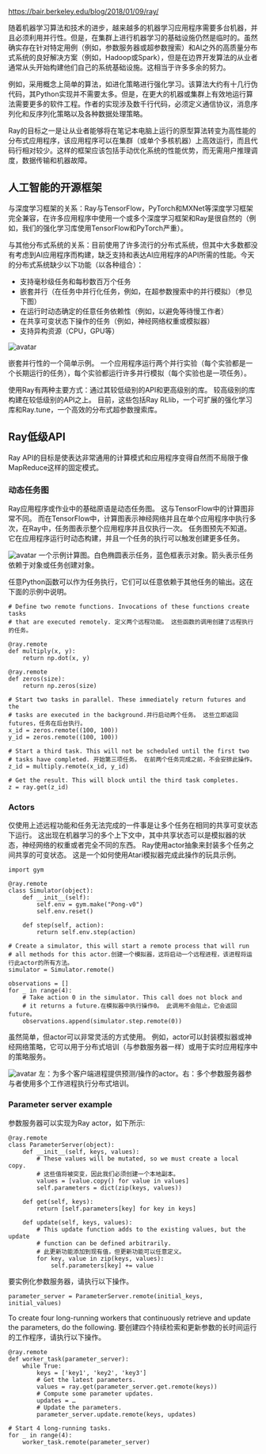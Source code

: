 https://bair.berkeley.edu/blog/2018/01/09/ray/

随着机器学习算法和技术的进步，越来越多的机器学习应用程序需要多台机器，并且必须利用并行性。但是，在集群上进行机器学习的基础设施仍然是临时的。虽然确实存在针对特定用例（例如，参数服务器或超参数搜索）和AI之外的高质量分布式系统的良好解决方案（例如，Hadoop或Spark），但是在边界开发算法的从业者通常从头开始构建他们自己的系统基础设施。这相当于许多多余的努力。

例如，采用概念上简单的算法，如进化策略进行强化学习。该算法大约有十几行伪代码，其Python实现并不需要太多。但是，在更大的机器或集群上有效地运行算法需要更多的软件工程。作者的实现涉及数千行代码，必须定义通信协议，消息序列化和反序列化策略以及各种数据处理策略。

Ray的目标之一是让从业者能够将在笔记本电脑上运行的原型算法转变为高性能的分布式应用程序，该应用程序可以在集群（或单个多核机器）上高效运行，而且代码行相对较少。这样的框架应该包括手动优化系统的性能优势，而无需用户推理调度，数据传输和机器故障。

## 人工智能的开源框架
与深度学习框架的关系：Ray与TensorFlow，PyTorch和MXNet等深度学习框架完全兼容，在许多应用程序中使用一个或多个深度学习框架和Ray是很自然的（例如，我们的强化学习库使用TensorFlow和PyTorch严重）。

与其他分布式系统的关系：目前使用了许多流行的分布式系统，但其中大多数都没有考虑到AI应用程序而构建，缺乏支持和表达AI应用程序的API所需的性能。今天的分布式系统缺少以下功能（以各种组合）：
* 支持毫秒级任务和每秒数百万个任务
* 嵌套并行（在任务中并行化任务，例如，在超参数搜索中的并行模拟）（参见下图）
* 在运行时动态确定的任意任务依赖性（例如，以避免等待慢工作者）
* 在共享可变状态下操作的任务（例如，神经网络权重或模拟器）
* 支持异构资源（CPU，GPU等）

![avatar](https://bair.berkeley.edu/static/blog/ray/task_hier.png)

嵌套并行性的一个简单示例。 一个应用程序运行两个并行实验（每个实验都是一个长期运行的任务），每个实验都运行许多并行模拟（每个实验也是一项任务）。

使用Ray有两种主要方式：通过其较低级别的API和更高级别的库。 较高级别的库构建在较低级别的API之上。 目前，这些包括Ray RLlib，一个可扩展的强化学习库和Ray.tune，一个高效的分布式超参数搜索库。

## Ray低级API
Ray API的目标是使表达非常通用的计算模式和应用程序变得自然而不局限于像MapReduce这样的固定模式。

### 动态任务图
Ray应用程序或作业中的基础原语是动态任务图。 这与TensorFlow中的计算图非常不同。 而在TensorFlow中，计算图表示神经网络并且在单个应用程序中执行多次，在Ray中，任务图表示整个应用程序并且仅执行一次。 任务图预先不知道。 它在应用程序运行时动态构建，并且一个任务的执行可以触发创建更多任务。

![avatar](https://bair.berkeley.edu/static/blog/ray/task_graph.png)
一个示例计算图。白色椭圆表示任务，蓝色框表示对象。箭头表示任务依赖于对象或任务创建对象。

任意Python函数可以作为任务执行，它们可以任意依赖于其他任务的输出。这在下面的示例中说明。
```
# Define two remote functions. Invocations of these functions create tasks
# that are executed remotely. 定义两个远程功能。 这些函数的调用创建了远程执行的任务。

@ray.remote
def multiply(x, y):
    return np.dot(x, y)

@ray.remote
def zeros(size):
    return np.zeros(size)

# Start two tasks in parallel. These immediately return futures and the
# tasks are executed in the background.并行启动两个任务。 这些立即返回futures，任务在后台执行。
x_id = zeros.remote((100, 100))
y_id = zeros.remote((100, 100))

# Start a third task. This will not be scheduled until the first two
# tasks have completed. 开始第三项任务。 在前两个任务完成之前，不会安排此操作。
z_id = multiply.remote(x_id, y_id)

# Get the result. This will block until the third task completes.
z = ray.get(z_id)
```

### Actors
仅使用上述远程功能和任务无法完成的一件事是让多个任务在相同的共享可变状态下运行。 这出现在机器学习的多个上下文中，其中共享状态可以是模拟器的状态，神经网络的权重或者完全不同的东西。 Ray使用actor抽象来封装多个任务之间共享的可变状态。 这是一个如何使用Atari模拟器完成此操作的玩具示例。
```
import gym

@ray.remote
class Simulator(object):
    def __init__(self):
        self.env = gym.make("Pong-v0")
        self.env.reset()

    def step(self, action):
        return self.env.step(action)

# Create a simulator, this will start a remote process that will run
# all methods for this actor.创建一个模拟器，这将启动一个远程进程，该进程将运行此actor的所有方法。
simulator = Simulator.remote()

observations = []
for _ in range(4):
    # Take action 0 in the simulator. This call does not block and
    # it returns a future.在模拟器中执行操作0。 此调用不会阻止，它会返回future。
    observations.append(simulator.step.remote(0))
```
虽然简单，但actor可以非常灵活的方式使用。 例如，actor可以封装模拟器或神经网络策略，它可以用于分布式培训（与参数服务器一样）或用于实时应用程序中的策略服务。

![avatar](https://bair.berkeley.edu/static/blog/ray/param_actor.png)
左：为多个客户端进程提供预测/操作的actor。右：多个参数服务器参与者使用多个工作进程执行分布式培训。

### Parameter server example
参数服务器可以实现为Ray actor，如下所示:
```
@ray.remote
class ParameterServer(object):
    def __init__(self, keys, values):
        # These values will be mutated, so we must create a local copy.
        # 这些值将被突变，因此我们必须创建一个本地副本。
        values = [value.copy() for value in values]
        self.parameters = dict(zip(keys, values))

    def get(self, keys):
        return [self.parameters[key] for key in keys]

    def update(self, keys, values):
        # This update function adds to the existing values, but the update
        # function can be defined arbitrarily.
        # 此更新功能添加到现有值，但更新功能可以任意定义。
        for key, value in zip(keys, values):
            self.parameters[key] += value
```
要实例化参数服务器，请执行以下操作。
```
parameter_server = ParameterServer.remote(initial_keys, initial_values)
```
To create four long-running workers that continuously retrieve and update the parameters, do the following.
要创建四个持续检索和更新参数的长时间运行的工作程序，请执行以下操作。
```
@ray.remote
def worker_task(parameter_server):
    while True:
        keys = ['key1', 'key2', 'key3']
        # Get the latest parameters.
        values = ray.get(parameter_server.get.remote(keys))
        # Compute some parameter updates.
        updates = …
        # Update the parameters.
        parameter_server.update.remote(keys, updates)

# Start 4 long-running tasks.
for _ in range(4):
    worker_task.remote(parameter_server)
```


